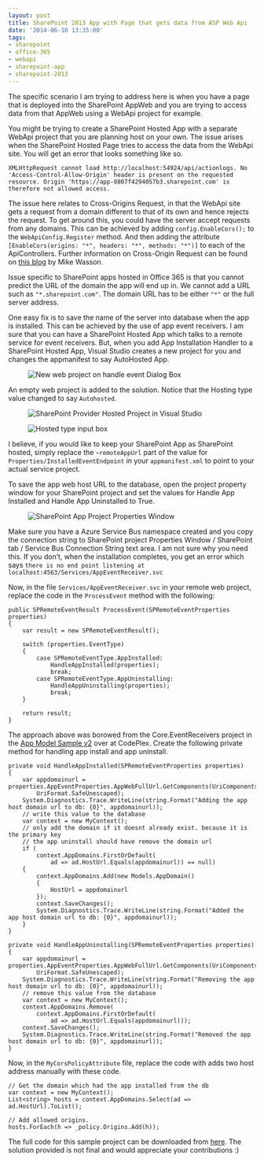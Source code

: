```yaml
---
layout: post
title: SharePoint 2013 App with Page that gets data from ASP Web Api
date: '2014-06-10 13:35:00'
tags:
- sharepoint
- office-365
- webapi
- sharepoint-app
- sharepoint-2013
---
```


The specific scenario I am trying to address here is when you have a page that is deployed into the SharePoint AppWeb and you are trying to access data from that AppWeb using a WebApi project for example.

You might be trying to create a SharePoint Hosted App with a separate WebApi project that you are planning host on your own. The issue arises when the SharePoint Hosted Page tries to access the data from the WebApi site. You will get an error that looks something like so.

`XMLHttpRequest cannot load http://localhost:54924/api/actionlogs. No 'Access-Control-Allow-Origin' header is present on the requested resource. Origin 'https://app-0807f4294057b3.sharepoint.com' is therefore not allowed access.`

The issue here relates to Cross-Origins Request, in that the WebApi site gets a request from a domain different to that of its own and hence rejects the request. To get around this, you could have the server accept requests from any domains. This can be achieved by adding `config.EnableCors();` to the `WebApiConfig.Register` method. And then adding the attribute `[EnableCors(origins: "*", headers: "*", methods: "*")]` to each of the ApiControllers. Further information on Cross-Origin Request can be found on [this blog](http://www.asp.net/web-api/overview/security/enabling-cross-origin-requests-in-web-api) by Mike Wasson.

Issue specific to SharePoint apps hosted in Office 365 is that you cannot predict the URL of the domain the app will end up in. We cannot add a URL such as `"*.sharepoint.com"`. The domain URL has to be either `"*"` or the full server address.

One easy fix is to save the name of the server into database when the app is installed. This can be achieved by the use of app event receivers. I am sure that you can have a SharePoint Hosted App which talks to a remote service for event receivers. But, when you add App Installation Handler to a SharePoint Hosted App, Visual Studio creates a new project for you and changes the appmanifest to say AutoHosted App.

<figure class="kg-card kg-image-card"><img src="https://res.cloudinary.com/chekkan/image/upload/v1570362485/create-new-project-dialog_dyidb6.png" class="kg-image" alt="New web project on handle event Dialog Box" loading="lazy"></figure>

An empty web project is added to the solution. Notice that the Hosting type value changed to say `Autohosted`.

<figure class="kg-card kg-image-card"><img src="https://res.cloudinary.com/chekkan/image/upload/v1570362485/new-web-project_awg9br.png" class="kg-image" alt="SharePoint Provider Hosted Project in Visual Studio" loading="lazy"></figure><figure class="kg-card kg-image-card"><img src="https://res.cloudinary.com/chekkan/image/upload/v1570362485/hosting-type_xer4ai.png" class="kg-image" alt="Hosted type input box" loading="lazy"></figure>

I believe, if you would like to keep your SharePoint App as SharePoint hosted, simply replace the `~remoteAppUrl` part of the value for `Properties/InstalledEventEndpoint` in your `appmanifest.xml` to point to your actual service project.

To save the app web host URL to the database, open the project property window for your SharePoint project and set the values for Handle App Installed and Handle App Uninstalled to True.

<figure class="kg-card kg-image-card"><img src="https://res.cloudinary.com/chekkan/image/upload/v1570362485/spproject-properties_juutfq.png" class="kg-image" alt="SharePoint App Project Properties Window" loading="lazy"></figure>

Make sure you have a Azure Service Bus namespace created and you copy the connection string to SharePoint project Properties Window / SharePoint tab / Service Bus Connection String text area. I am not sure why you need this. If you don’t, when the installation completes, you get an error which says `there is no end point listening at localhost:4563/Services/AppEventReceiver.svc`

Now, in the file `Services/AppEventReceiver.svc` in your remote web project, replace the code in the `ProcessEvent` method with the following:

    public SPRemoteEventResult ProcessEvent(SPRemoteEventProperties properties)
    {
        var result = new SPRemoteEventResult();
    
        switch (properties.EventType)
        {
            case SPRemoteEventType.AppInstalled:
                HandleAppInstalled(properties);
                break;
            case SPRemoteEventType.AppUninstalling:
                HandleAppUninstalling(properties);
                break;
        }
    
        return result;
    }

The approach above was borowed from the Core.EventReceivers project in the [App Model Sample v2](https://officeams.codeplex.com/) over at CodePlex. Create the following private method for handling app install and app uninstall.

    private void HandleAppInstalled(SPRemoteEventProperties properties)
    {
        var appdomainurl = properties.AppEventProperties.AppWebFullUrl.GetComponents(UriComponents.SchemeAndServer,
            UriFormat.SafeUnescaped);
        System.Diagnostics.Trace.WriteLine(string.Format("Adding the app host domain url to db: {0}", appdomainurl));
        // write this value to the database
        var context = new MyContext();
        // only add the domain if it doesnt already exist. because it is the primary key
        // the app uninstall should have remove the domain url
        if (
            context.AppDomains.FirstOrDefault(
                ad => ad.HostUrl.Equals(appdomainurl)) == null)
        {
            context.AppDomains.Add(new Models.AppDomain()
            {
                HostUrl = appdomainurl
            });
            context.SaveChanges();
            System.Diagnostics.Trace.WriteLine(string.Format("Added the app host domain url to db: {0}", appdomainurl));
        }
    }
    
    private void HandleAppUninstalling(SPRemoteEventProperties properties)
    {
        var appdomainurl = properties.AppEventProperties.AppWebFullUrl.GetComponents(UriComponents.SchemeAndServer,
            UriFormat.SafeUnescaped);
        System.Diagnostics.Trace.WriteLine(string.Format("Removing the app host domain url to db: {0}", appdomainurl));
        // remove this value from the database
        var context = new MyContext();
        context.AppDomains.Remove(
            context.AppDomains.FirstOrDefault(
                ad => ad.HostUrl.Equals(appdomainurl)));
        context.SaveChanges();
        System.Diagnostics.Trace.WriteLine(string.Format("Removed the app host domain url to db: {0}", appdomainurl));
    }

Now, in the `MyCorsPolicyAttribute` file, replace the code with adds two host address manually with these code.

    // Get the domain which had the app installed from the db
    var context = new MyContext();
    List<string> hosts = context.AppDomains.Select(ad => ad.HostUrl).ToList();
    
    // Add allowed origins.
    hosts.ForEach(h => _policy.Origins.Add(h));

The full code for this sample project can be downloaded from [here](https://github.com/chekkan/SPHostedPagesWebApi). The solution provided is not final and would appreciate your contributions :)

